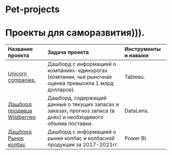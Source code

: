 # Pet-projects

# Проекты для саморазвития))).
| Название проекта| Задача проекта| Инструменты и навыки|
|:----------------|:---------------|:------------------|
|[Unicorn companies.](https://github.com/OlyaStepanenko/Pet-projects/tree/main/unicorn_companies)|Дашборд с информацией о компаниях-единорогах (компании, чья рыночная оценка превысила 1 млрд долларов).| Tableau.|
|[Дашборд продавца Wildberries](https://github.com/OlyaStepanenko/Pet-projects/tree/main/wildberries_seller's_dashboard)|Дашборд, содержащий данные о текущих запасах и заказах, прогноз запаса  (в днях) и необходимого объема поставки.| DataLens.|
|[Дашборд Рынок колбас](https://github.com/OlyaStepanenko/Pet-projects/tree/main/sausage_market)|Дашборд с информацией о рынке колбас и колбасной продукции за 2017-2021гг.| Power BI.|
